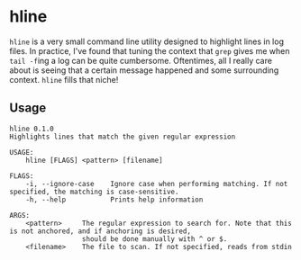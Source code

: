 # hline

`hline` is a very small command line utility designed to highlight lines in log files. In practice, I've found that tuning the context that `grep` gives me when `tail -f`ing a log can be quite cumbersome. Oftentimes, all I really care about is seeing that a certain message happened and some surrounding context. `hline` fills that niche!

## Usage

```
hline 0.1.0
Highlights lines that match the given regular expression

USAGE:
    hline [FLAGS] <pattern> [filename]

FLAGS:
    -i, --ignore-case    Ignore case when performing matching. If not specified, the matching is case-sensitive.
    -h, --help           Prints help information

ARGS:
    <pattern>     The regular expression to search for. Note that this is not anchored, and if anchoring is desired,
                  should be done manually with ^ or $.
    <filename>    The file to scan. If not specified, reads from stdin
```
